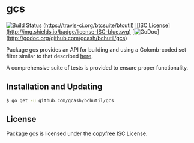 gcs
==========

[![Build Status](https://travis-ci.org/gcash/bchutil.svg?branch=master)](https://travis-ci.org/gcash/bchutil)
(https://travis-ci.org/btcsuite/btcutil) [![ISC License]
(http://img.shields.io/badge/license-ISC-blue.svg)](http://copyfree.org)
[![GoDoc](https://godoc.org/github.com/gcash/bchutil/gcs?status.png)]
(http://godoc.org/github.com/gcash/bchutil/gcs)

Package gcs provides an API for building and using a Golomb-coded set filter
similar to that described [here](http://giovanni.bajo.it/post/47119962313/golomb-coded-sets-smaller-than-bloom-filters).

A comprehensive suite of tests is provided to ensure proper functionality.

## Installation and Updating

```bash
$ go get -u github.com/gcash/bchutil/gcs
```

## License

Package gcs is licensed under the [copyfree](http://copyfree.org) ISC
License.
